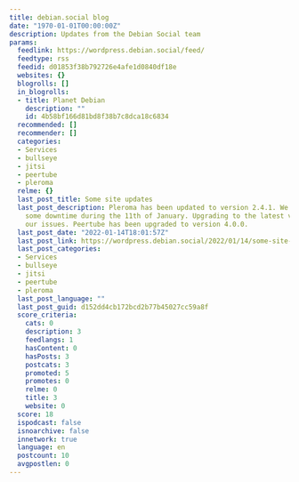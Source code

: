 ```yaml
---
title: debian.social blog
date: "1970-01-01T00:00:00Z"
description: Updates from the Debian Social team
params:
  feedlink: https://wordpress.debian.social/feed/
  feedtype: rss
  feedid: d01853f38b792726e4afe1d0840df18e
  websites: {}
  blogrolls: []
  in_blogrolls:
  - title: Planet Debian
    description: ""
    id: 4b58bf166d81bd8f38b7c8dca18c6834
  recommended: []
  recommender: []
  categories:
  - Services
  - bullseye
  - jitsi
  - peertube
  - pleroma
  relme: {}
  last_post_title: Some site updates
  last_post_description: Pleroma has been updated to version 2.4.1. We also suffered
    some downtime during the 11th of January. Upgrading to the latest version fixed
    our issues. Peertube has been upgraded to version 4.0.0.
  last_post_date: "2022-01-14T18:01:57Z"
  last_post_link: https://wordpress.debian.social/2022/01/14/some-site-updates-4/
  last_post_categories:
  - Services
  - bullseye
  - jitsi
  - peertube
  - pleroma
  last_post_language: ""
  last_post_guid: d152dd4cb172bcd2b77b45027cc59a8f
  score_criteria:
    cats: 0
    description: 3
    feedlangs: 1
    hasContent: 0
    hasPosts: 3
    postcats: 3
    promoted: 5
    promotes: 0
    relme: 0
    title: 3
    website: 0
  score: 18
  ispodcast: false
  isnoarchive: false
  innetwork: true
  language: en
  postcount: 10
  avgpostlen: 0
---
```

